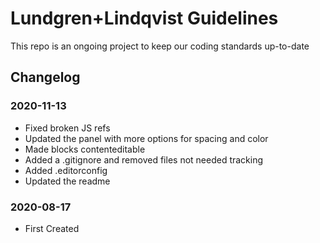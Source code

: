 # Lundgren+Lindqvist Guidelines

This repo is an ongoing project to keep our coding standards up-to-date


## Changelog

### 2020-11-13

* Fixed broken JS refs
* Updated the panel with more options for spacing and color
* Made blocks contenteditable
* Added a .gitignore and removed files not needed tracking
* Added .editorconfig
* Updated the readme

### 2020-08-17

* First Created
